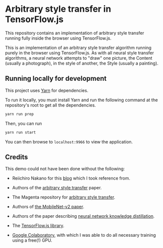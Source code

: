 # Arbitrary style transfer in TensorFlow.js

This repository contains an implementation of arbitrary style transfer running fully
inside the browser using TensorFlow.js.

This is an implementation of an arbitrary style transfer algorithm
running purely in the browser using TensorFlow.js. As with all neural 
style transfer algorithms, a neural network attempts to "draw" one 
picture, the Content (usually a photograph), in the style of another, 
the Style (usually a painting). 

## Running locally for development

This project uses [Yarn](https://yarnpkg.com/en/) for dependencies.

To run it locally, you must install Yarn and run the following command at the repository's root to get all the dependencies.

```bash
yarn run prep
```

Then, you can run

```bash
yarn run start
```

You can then browse to `localhost:9966` to view the application.


## Credits

This demo could not have been done without the following:

* Reiichiro Nakano for this [blog](https://magenta.tensorflow.org/blog/2018/12/20/style-transfer-js/) which I took reference from.

* Authors of the [arbitrary style transfer](https://arxiv.org/abs/1705.06830) paper.
* The Magenta repository for [arbitrary style transfer](https://github.com/tensorflow/magenta/tree/master/magenta/models/arbitrary_image_stylization).
* Authors of [the MobileNet-v2 paper](https://arxiv.org/abs/1801.04381).
* Authors of the paper describing [neural network knowledge distillation](https://arxiv.org/abs/1503.02531).
* The [TensorFlow.js library](https://js.tensorflow.org).
* [Google Colaboratory](https://colab.research.google.com/), with which I was able 
to do all necessary training using a free(!) GPU.


